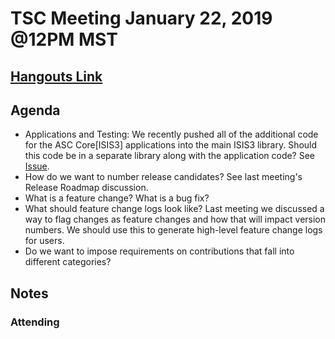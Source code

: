 # TSC Meeting January 22, 2019 @12PM MST

## [Hangouts Link](https://hangouts.google.com/hangouts/_/doi.gov/jlaura)


## Agenda
- Applications and Testing: We recently pushed all of the additional code for the ASC Core[ISIS3] applications into the main ISIS3 library. Should this code be in a separate library along with the application code? See [Issue](https://github.com/USGS-Astrogeology/ISIS3/issues/600).
- How do we want to number release candidates? See last meeting's Release Roadmap discussion.
- What is a feature change? What is a bug fix?
- What should feature change logs look like? Last meeting we discussed a way to flag changes as feature changes and how that will impact version numbers. We should use this to generate high-level feature change logs for users.
- Do we want to impose requirements on contributions that fall into different categories?

## Notes

### Attending
